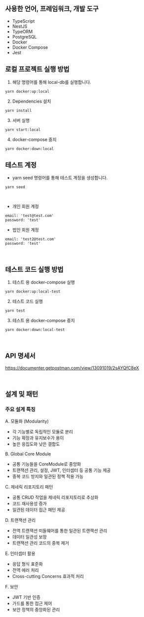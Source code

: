 ## 사용한 언어, 프레임워크, 개발 도구

- TypeScript
- NestJS
- TypeORM
- PostgreSQL
- Docker
- Docker Compose
- Jest

## 로컬 프로젝트 실행 방법

1. 해당 명령어를 통해 local-db를 실행합니다.

```
yarn docker:up:local
```

2. Dependencies 설치

```
yarn install
```

3. 서버 실행

```
yarn start:local
```

4. docker-compose 중지

```
yarn docker:down:local
```

## 테스트 계정

- yarn seed 명령어를 통해 테스트 계정을 생성합니다.

```
yarn seed
```

<br>

- 개인 회원 계정

```
email: 'test@test.com'
password: 'test'
```

- 법인 회원 계정

```
email: 'test2@test.com'
password: 'test'
```

<br>

## 테스트 코드 실행 방법

1. 테스트 용 docker-compose 실행

```
yarn docker:up:local-test
```

2. 테스트 코드 실행

```
yarn test
```

3. 테스트 용 docker-compose 중지

```
yarn docker:down:local-test
```

<br>

## API 명세서

https://documenter.getpostman.com/view/13091019/2sAYQfC8eX

<br>

## 설계 및 패턴

### 주요 설계 특징

A. 모듈화 (Modularity)

- 각 기능별로 독립적인 모듈로 분리
- 기능 확장과 유지보수가 용이
- 높은 응집도와 낮은 결합도

B. Global Core Module

- 공통 기능들을 CoreModule로 중앙화
- 트랜잭션 관리, 설정, JWT, 인터셉터 등 공통 기능 제공
- 중복 코드 방지와 일관된 정책 적용 가능

C. 제네릭 리포지토리 패턴

- 공통 CRUD 작업을 제네릭 리포지토리로 추상화
- 코드 재사용성 증가
- 일관된 데이터 접근 패턴 제공

D. 트랜잭션 관리

- 전역 트랜잭션 미들웨어를 통한 일관된 트랜잭션 관리
- 데이터 일관성 보장
- 트랜잭션 관리 코드의 중복 제거

E. 인터셉터 활용

- 응답 형식 표준화
- 전역 에러 처리
- Cross-cutting Concerns 효과적 처리

F. 보안

- JWT 기반 인증
- 가드를 통한 접근 제어
- 보안 정책의 중앙화된 관리

<br>

<br>
